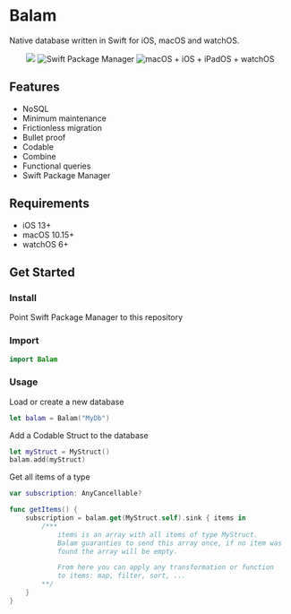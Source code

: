 # Balam
Native database written in Swift for iOS, macOS and watchOS.


<p align="center">
    <img src="https://img.shields.io/badge/swift-5.2-orange.svg" />
    <img src="https://img.shields.io/badge/swiftpm-compatible-brightgreen.svg?style=flat" alt="Swift Package Manager" />
     <img src="https://img.shields.io/badge/platforms-macOS+iOS+iPadOS+watchOS-brightgreen.svg?style=flat" alt="macOS + iOS + iPadOS + watchOS" />
</p>


## Features
- NoSQL
- Minimum maintenance
- Frictionless migration
- Bullet proof
- Codable
- Combine
- Functional queries
- Swift Package Manager

## Requirements
- iOS 13+
- macOS 10.15+
- watchOS 6+

## Get Started
### Install
Point Swift Package Manager to this repository

### Import
```swift
import Balam
```

### Usage
Load or create a new database
```swift
let balam = Balam("MyDb")
```


Add a Codable Struct to the database
```swift
let myStruct = MyStruct()
balam.add(myStruct)
```


Get all items of a type
```swift
var subscription: AnyCancellable?

func getItems() {
    subscription = balam.get(MyStruct.self).sink { items in
        /***
            items is an array with all items of type MyStruct.
            Balam guaranties to send this array once, if no item was
            found the array will be empty.

            From here you can apply any transformation or function
            to items: map, filter, sort, ...
        **/
    }
}
```
